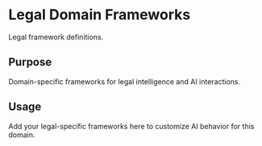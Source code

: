 # Legal Domain Frameworks

Legal framework definitions.

## Purpose

Domain-specific frameworks for legal intelligence and AI interactions.

## Usage

Add your legal-specific frameworks here to customize AI behavior for this domain.
